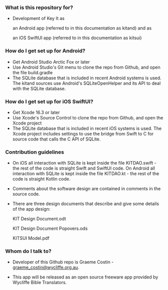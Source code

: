 ### What is this repository for? ###

* Development of Key It as
  
  an Android app (referred to in this documentation as kitand) and as
  
  an iOS SwiftUI app (referred to in this documentation as kitsui)

### How do I get set up for Android? ###

* Get Android Studio Arctic Fox or later
* Use Android Studio's Git menu to clone the repo from Github, and open the file build.gradle
* The SQLite database that is included in recent Android systems is used. The kitand sources
  use Android's SQLiteOpenHelper and its API to deal with the SQLite database.

### How do I get set up for iOS SwiftUI? ###

* Get Xcode 16.3 or later
* Use Xcode's Source Control to clone the repo from Github, and open the Xcode project
* The SQLite database that is included in recent iOS systems is used. The Xcode project
  includes settings to use the bridge from Swift to C for source code that calls the
  C API of SQLite.

### Contribution guidelines ###

* On iOS all interaction with SQLite is kept inside the file KITDAO.swift - the rest of the
  code is straight Swift and SwiftUI code.
  On Android all interaction with SQLite is kept inside the file KITDAO.kt - the rest of the
  code is straight Kotlin code.

* Comments about the software design are contained in comments in the source code.

* There are three design documents that describe and give some details of the app design:

	KIT Design Document.odt
	
	KIT Design Document Popovers.ods
	
	KITSUI Model.pdf

### Whom do I talk to? ###

* Developer of this Github repo is Graeme Costin - graeme_costin@wycliffe.org.au.

* This app will be released as an open source freeware app provided by Wycliffe Bible Translators.
